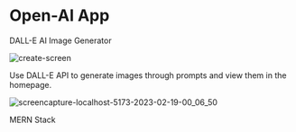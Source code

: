 # Open-AI App
DALL-E AI Image Generator

![create-screen](https://user-images.githubusercontent.com/96745264/219882597-adc9d452-2749-47ed-9e4e-e4eb5759a672.png)

Use DALL-E API to generate images through prompts and view them in the homepage.

![screencapture-localhost-5173-2023-02-19-00_06_50](https://user-images.githubusercontent.com/96745264/219882681-7adbb7c5-6dd6-4821-9fb7-e0d42bb7e2c8.png)

MERN Stack
